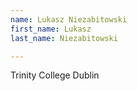 ```yaml
---
name: Lukasz Niezabitowski
first_name: Lukasz
last_name: Niezabitowski

---
```

Trinity College Dublin
